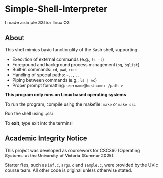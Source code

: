 # Simple-Shell-Interpreter
I made a simple SSI for linux OS

## About

This shell mimics basic functionality of the Bash shell, supporting:

- Execution of external commands (e.g., `ls -l`)
- Foreground and background process management (`bg`, `bglist`)
- Built-in commands: `cd`, `pwd`, `exit`
- Handling of special paths: `~`, `.`, `..`
- Piping between commands (e.g., `ls | wc`)
- Proper prompt formatting: `username@hostname: /path >`


**This program only runs on Linux based operating systems**

To run the program, compile using the makefile: `make` or `make ssi`

Run the shell using ./ssi

To **exit**, type exit into the terminal

## Academic Integrity Notice

This project was developed as coursework for CSC360 (Operating Systems) at the University of Victoria (Summer 2025).

Starter files, such as `inf.c`, `args.c` and `sample.c`, were provided by the UVic course team. All other code is original unless otherwise stated.
